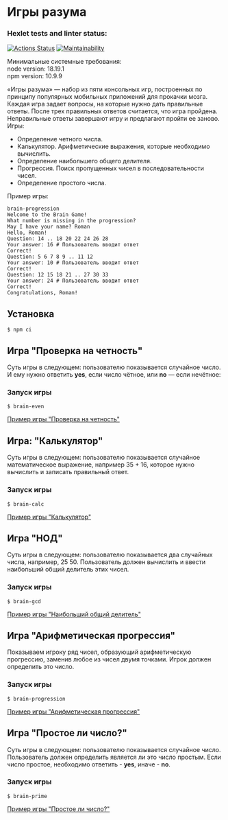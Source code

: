 # Игры разума

### Hexlet tests and linter status:
[![Actions Status](https://github.com/Serrgen24/frontend-project-44/actions/workflows/hexlet-check.yml/badge.svg)](https://github.com/Serrgen24/frontend-project-44/actions)
[![Maintainability](https://api.codeclimate.com/v1/badges/40c48d3197ca557d93e9/maintainability)](https://codeclimate.com/github/Serrgen24/frontend-project-44/maintainability)

Минимальные системные требования:  
node version: 18.19.1  
npm version: 10.9.9

«Игры разума» — набор из пяти консольных игр, построенных по принципу популярных мобильных приложений для прокачки мозга. Каждая игра задает вопросы, на которые нужно дать правильные ответы. После трех правильных ответов считается, что игра пройдена. Неправильные ответы завершают игру и предлагают пройти ее заново. Игры:

- Определение четного числа.
- Калькулятор. Арифметические выражения, которые необходимо вычислить.
- Определение наибольшего общего делителя.
- Прогрессия. Поиск пропущенных чисел в последовательности чисел.
- Определение простого числа.

Пример игры:

  `brain-progression`  
  `Welcome to the Brain Game!`  
  `What number is missing in the progression?`  
  `May I have your name? Roman`  
  `Hello, Roman!`  
  `Question: 14 .. 18 20 22 24 26 28`  
  `Your answer: 16 # Пользователь вводит ответ`  
  `Correct!`  
  `Question: 5 6 7 8 9 .. 11 12`  
  `Your answer: 10 # Пользователь вводит ответ`  
  `Correct!`  
  `Question: 12 15 18 21 .. 27 30 33`  
  `Your answer: 24 # Пользователь вводит ответ`  
  `Correct!`  
  `Congratulations, Roman!`  

## Установка

`$ npm ci`

## Игра "Проверка на четность" 

  Суть игры в следующем: пользователю показывается случайное число. И ему нужно ответить **yes**, если число чётное, или **no** — если нечётное:

  ### Запуск игры

  `$ brain-even`

  [Пример игры "Проверка на четность"](https://asciinema.org/a/678254)

## Игра: "Калькулятор"

  Суть игры в следующем: пользователю показывается случайное математическое выражение, например 35 + 16, которое нужно вычислить и записать правильный ответ.

  ### Запуск игры

  `$ brain-calc`

  [Пример игры "Калькулятор"](https://asciinema.org/a/678788)

## Игра "НОД"

  Суть игры в следующем: пользователю показывается два случайных числа, например, 25 50. Пользователь должен вычислить и ввести наибольший общий делитель этих чисел.

  ### Запуск игры

  `$ brain-gcd`

  [Пример игры "Наибольший общий делитель"](https://asciinema.org/a/678791)

## Игра "Арифметическая прогрессия"

  Показываем игроку ряд чисел, образующий арифметическую прогрессию, заменив любое из чисел двумя точками. Игрок должен определить это число.

  ### Запуск игры

  `$ brain-progression`

  [Пример игры "Арифметическая прогрессия"](https://asciinema.org/a/678781)

## Игра "Простое ли число?"

  Суть игры в следующем: пользователю показывается случайное число. Пользователь должен определить является ли это число простым. Если число простое, необходимо ответить - **yes**, иначе - **no**.

  ### Запуск игры

  `$ brain-prime`

  [Пример игры "Простое ли число?"](https://asciinema.org/a/679099)
